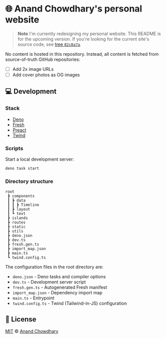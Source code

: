 # 🌐 Anand Chowdhary's personal website

> **Note**
> I'm currently redesigning my personal website. This README is for the upcoming version. If you're looking for the current site's source code, see [tree `82c8a7a`](https://github.com/AnandChowdhary/anandchowdhary.com/tree/82c8a7a9cd1fd2ff9f0a4bed9e08bc3574c18686).

No content is hosted in this repository. Instead, all content is fetched from source-of-truth GitHub repositories:

- [ ] Add 2x image URLs
- [ ] Add cover photos as OG images

## 💻 Development

### Stack

- [Deno](https://deno.land)
- [Fresh](https://fresh.deno.dev)
- [Preact](https://preactjs.com)
- [Twind](https://twind.dev)

### Scripts

Start a local development server:

```bash
deno task start
```

### Directory structure

```
root
 ┣ components
 ┃ ┣ data
 ┃ ┃ ┣ Timeline
 ┃ ┣ layout
 ┃ ┗ text
 ┣ islands
 ┣ routes
 ┣ static
 ┣ utils
 ┣ deno.json
 ┣ dev.ts
 ┣ fresh.gen.ts
 ┣ import_map.json
 ┣ main.ts
 ┗ twind.config.ts
```

The configuration files in the root directory are:

- `deno.json` - Deno tasks and compiler options
- `dev.ts` - Development server script
- `fresh.gen.ts` - Autogenerated Fresh manifest
- `import_map.json` - Dependency import map
- `main.ts` - Entrypoint
- `twind.config.ts` - Twind (Tailwind-in-JS) configuration

## 📄 License

[MIT](./LICENSE) ©️ [Anand Chowdhary](https://anandchowdhary.com)

